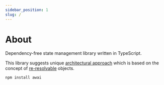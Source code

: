 ```yaml
---
sidebar_position: 1
slug: /
---
```


# About

Dependency-free state management library written in TypeScript.

This library suggests unique [architectural approach](/architecture) which is based on the concept of [re-resolvable](/re-resolvable) objects.

```bash title="Installation"
npm install awai
```
